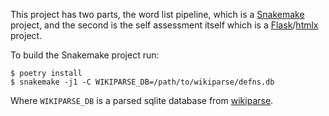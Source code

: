 This project has two parts, the word list pipeline, which is
a [Snakemake](https://snakemake.readthedocs.io/en/stable/) project, and the
second is the self assessment itself which is
a [Flask](https://flask.palletsprojects.com/en/2.0.x/)/[htmlx](https://htmx.org/)
project.

To build the Snakemake project run:

    $ poetry install
    $ snakemake -j1 -C WIKIPARSE_DB=/path/to/wikiparse/defns.db

Where `WIKIPARSE_DB` is a parsed sqlite database from
[wikiparse](https://github.com/frankier/wikiparse).
